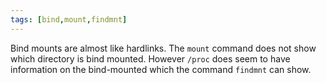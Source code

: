 ```yaml
---
tags: [bind,mount,findmnt]
---
```


Bind mounts are almost like hardlinks. The `mount` command does not show which directory is bind mounted. However `/proc` does seem to have information on the bind-mounted which the command `findmnt` can show.